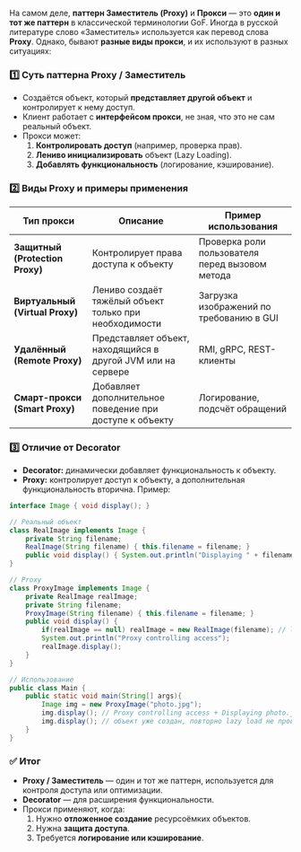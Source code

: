 На самом деле, **паттерн Заместитель (Proxy)** и **Прокси** — это **один и тот же паттерн** в классической терминологии GoF. Иногда в русской литературе слово «Заместитель» используется как перевод слова **Proxy**.
Однако, бывают **разные виды прокси**, и их используют в разных ситуациях:
### 1️⃣ Суть паттерна Proxy / Заместитель
- Создаётся объект, который **представляет другой объект** и контролирует к нему доступ.
- Клиент работает с **интерфейсом прокси**, не зная, что это не сам реальный объект.
- Прокси может:
    1. **Контролировать доступ** (например, проверка прав).
    2. **Лениво инициализировать** объект (Lazy Loading).
    3. **Добавлять функциональность** (логирование, кэширование).
### 2️⃣ Виды Proxy и примеры применения

|Тип прокси|Описание|Пример использования|
|---|---|---|
|**Защитный (Protection Proxy)**|Контролирует права доступа к объекту|Проверка роли пользователя перед вызовом метода|
|**Виртуальный (Virtual Proxy)**|Лениво создаёт тяжёлый объект только при необходимости|Загрузка изображений по требованию в GUI|
|**Удалённый (Remote Proxy)**|Представляет объект, находящийся в другой JVM или на сервере|RMI, gRPC, REST-клиенты|
|**Смарт-прокси (Smart Proxy)**|Добавляет дополнительное поведение при доступе к объекту|Логирование, подсчёт обращений|
### 3️⃣ Отличие от Decorator
- **Decorator:** динамически добавляет функциональность к объекту.
- **Proxy:** контролирует доступ к объекту, а дополнительная функциональность вторична.
Пример:
```java
interface Image { void display(); }

// Реальный объект
class RealImage implements Image {
    private String filename;
    RealImage(String filename) { this.filename = filename; }
    public void display() { System.out.println("Displaying " + filename); }
}

// Proxy
class ProxyImage implements Image {
    private RealImage realImage;
    private String filename;
    ProxyImage(String filename) { this.filename = filename; }
    public void display() {
        if(realImage == null) realImage = new RealImage(filename); // lazy load
        System.out.println("Proxy controlling access");
        realImage.display();
    }
}

// Использование
public class Main {
    public static void main(String[] args){
        Image img = new ProxyImage("photo.jpg");
        img.display(); // Proxy controlling access + Displaying photo.jpg
        img.display(); // объект уже создан, повторно lazy load не происходит
    }
}
```
### ✅ Итог
- **Proxy / Заместитель** — один и тот же паттерн, используется для контроля доступа или оптимизации.
- **Decorator** — для расширения функциональности.
- Прокси применяют, когда:
    1. Нужно **отложенное создание** ресурсоёмких объектов.
    2. Нужна **защита доступа**.
    3. Требуется **логирование или кэширование**.